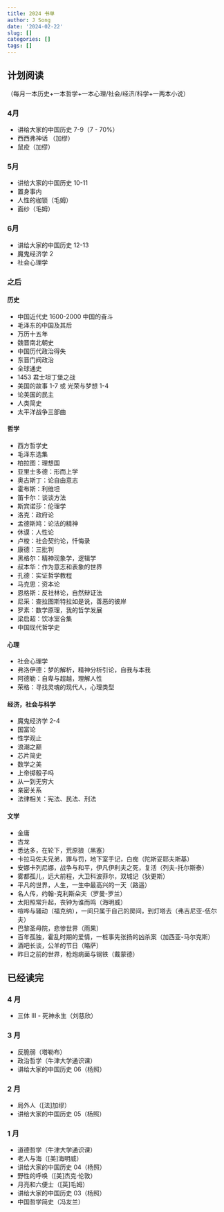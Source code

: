 ```yaml
---
title: 2024 书单
author: J Song
date: '2024-02-22'
slug: []
categories: []
tags: []
---
```



## 计划阅读
（每月一本历史+一本哲学+一本心理/社会/经济/科学+一两本小说）

### 4月
- 讲给大家的中国历史 7-9（7 - 70%）
- 西西弗神话 （加缪）
- 鼠疫（加缪）

### 5月
- 讲给大家的中国历史 10-11
- 置身事内
- 人性的枷锁（毛姆）
- 面纱（毛姆）

### 6月
- 讲给大家的中国历史 12-13
- 魔鬼经济学 2
- 社会心理学

### 之后
#### 历史
- 中国近代史 1600-2000 中国的奋斗
- 毛泽东的中国及其后
- 万历十五年
- 魏晋南北朝史
- 中国历代政治得失
- 东晋门阀政治
- 全球通史
- 1453 君士坦丁堡之战
- 美国的故事 1-7 或 光荣与梦想 1-4
- 论美国的民主
- 人类简史
- 太平洋战争三部曲
#### 哲学
- 西方哲学史
- 毛泽东选集
- 柏拉图：理想国
- 亚里士多德：形而上学
- 奥古斯丁：论自由意志
- 霍布斯：利维坦
- 笛卡尔：谈谈方法
- 斯宾诺莎：伦理学
- 洛克：政府论
- 孟德斯鸠：论法的精神
- 休谟：人性论
- 卢梭：社会契约论，忏悔录
- 康德：三批判
- 黑格尔：精神现象学，逻辑学
- 叔本华：作为意志和表象的世界
- 孔德：实证哲学教程
- 马克思：资本论
- 恩格斯：反社林论，自然辩证法
- 尼采：查拉图斯特拉如是说，善恶的彼岸
- 罗素：数学原理，我的哲学发展
- 梁启超：饮冰室合集
- 中国现代哲学史
#### 心理
- 社会心理学
- 弗洛伊德：梦的解析，精神分析引论，自我与本我
- 阿德勒：自卑与超越，理解人性
- 荣格：寻找灵魂的现代人，心理类型
#### 经济，社会与科学
- 魔鬼经济学 2-4
- 国富论
- 性学观止
- 浪潮之巅
- 芯片简史
- 数学之美
- 上帝掷骰子吗
- 从一到无穷大
- 亲密关系
- 法律相关：宪法、民法、刑法
#### 文学
- 金庸
- 古龙
- 悉达多，在轮下，荒原狼（黑塞）
- 卡拉马佐夫兄弟，罪与罚，地下室手记，白痴（陀斯妥耶夫斯基）
- 安娜卡列尼娜，战争与和平，伊凡伊利夫之死，复活（列夫-托尔斯泰）
- 雾都孤儿，远大前程，大卫科波菲尔，双城记（狄更斯）
- 平凡的世界，人生，一生中最高兴的一天（路遥）
- 名人传，约翰-克利斯朵夫（罗曼-罗兰）
- 太阳照常升起，丧钟为谁而鸣（海明威）
- 喧哗与骚动（福克纳），一间只属于自己的房间，到灯塔去（弗吉尼亚-伍尔夫）
- 巴黎圣母院，悲惨世界（雨果）
- 百年孤独，霍乱时期的爱情，一桩事先张扬的凶杀案（加西亚-马尔克斯）
- 酒吧长谈，公羊的节日（略萨）
- 昨日之前的世界，枪炮病菌与钢铁（戴蒙德）

## 已经读完
### 4 月
- 三体 III - 死神永生（刘慈欣）

### 3 月
- 反脆弱（塔勒布）
- 政治哲学（牛津大学通识课）
- 讲给大家的中国历史 06（杨照）
### 2 月
- 局外人（[法]加缪）
- 讲给大家的中国历史 05（杨照）
### 1 月
- 道德哲学（牛津大学通识课）
- 老人与海（[美]海明威）
- 讲给大家的中国历史 04（杨照）
- 野性的呼唤（[美]杰克·伦敦）
- 月亮和六便士（[英]毛姆）
- 讲给大家的中国历史 03（杨照）
- 中国哲学简史（冯友兰）


